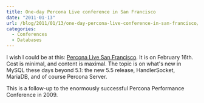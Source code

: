 ```yaml
---
title: One-day Percona Live conference in San Francisco
date: "2011-01-13"
url: /blog/2011/01/13/one-day-percona-live-conference-in-san-francisco/
categories:
  - Conferences
  - Databases
---
```

I wish I could be at this: [Percona Live San Francisco][1]. It is on February 16th. Cost is minimal, and content is maximal. The topic is on what's new in MySQL these days beyond 5.1: the new 5.5 release, HandlerSocket, MariaDB, and of course Percona Server.

This is a follow-up to the enormously successful Percona Performance Conference in 2009.

 [1]: http://www.percona.com/events/percona-live-san-francisco-2011/
